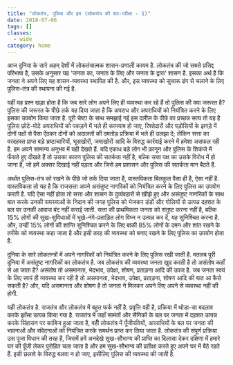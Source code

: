 ```yaml
---
title: "लोकतंत्र, पुलिस और हम (लोकतंत्र की शव-परीक्षा - 1)"
date: 2018-07-06
tags: []
classes:
  - wide
category: home
---
```


आज दुनिया के सारे अहम् देशों में लोकतंत्रात्मक शासन-प्रणाली कायम है. लोकतंत्र की जो सबसे प्रसिद्द परिभाषा है, उसके अनुसार यह 'जनता का, जनता के लिए और जनता के द्वारा' शासन है. इसका अर्थ है कि जनता ने अपने लिए यह शासन-व्यवस्था स्थापित की है. और, इस व्यवस्था को सुचारू ढंग से चलाने के लिए पुलिस-तंत्र की स्थापना की गई है.

यहीं यह प्रश्न खड़ा होता है कि जब सारे लोग अपने लिए ही व्यवस्था कर रहे हैं तो पुलिस की क्या जरूरत है? पुलिस की जरूरत के पीछे तर्क यह दिया जाता है कि अपराध और अपराधियों को नियंत्रित करने के लिए इसका उपयोग किया जाता है. पूरी चेष्टा के साथ समझाई गई इस दलील के पीछे का प्रच्छन्न सत्य तो यह है पुलिस छोटे-मोटे अपराधियों को पकड़ने में भले ही कामयाब हो जाए, रिश्तेदारों और पड़ोसियों के झगड़े में दोनों पक्षों से पैसा ऐंठकर दोनों को अदालतों की दमतोड़ प्रक्रिया में भले ही उलझा दे; लेकिन सत्ता का वरदहस्त प्राप्त बड़े भ्रष्टाचारियों, घूसखोरों, जमाखोरों आदि के विरुद्ध कार्रवाई करने में हमेशा असफल रही है. हम अपने सामान्य अनुभव में यही देखते हैं. यदि एकाध बड़े लोग भी क़ानून और पुलिस के शिकंजे में फँसते हुए दीखते हैं तो उसका कारण पुलिस की सतर्कता नहीं है, बल्कि सत्ता पक्ष का उसके विरोध में हो जाना है, जो हमें अक्सर दिखाई नहीं पड़ता और जिसे हम प्रशासन और पुलिस की सतर्कता मान बैठते हैं.

अर्थात पुलिस-तंत्र को रखने के पीछे जो तर्क दिया जाता है, वास्तविकता बिलकुल वैसा ही है, ऐसा नहीं है. वास्तविकता तो यह है कि राजसत्ता अपने असंतुष्ट नागरिकों को नियंत्रित करने के लिए पुलिस का उपयोग करती है. यदि ऐसा नहीं होता तो सत्ता और शासन के दुर्व्यवहारों से खीझे हुए और असंतुष्ट नागरिकों के साथ बात करके उनकी समस्याओं के निदान की जगह पुलिस को भेजकर डंडों और गोलियों से उत्पन्न दहशत के बल पर उनकी आवाज बंद नहीं कराई जाती. सत्ता की प्राथमिकता जनता को संतुष्ट करना नहीं है, बल्कि 15% लोगों की सुख-सुविधाओं में भूखे-नंगे-प्रताड़ित लोग विघ्न न उत्पन्न कर दें, यह सुनिश्चित करना है. और, उन्हीं 15% लोगों की शान्ति सुनिश्चित करने के लिए बाकी 85% लोगों के दमन और शांत रखने के तरीके को व्यवस्था कहा जाता है और इसी तरह की व्यवस्था को बनाए रखने के लिए पुलिस का उपयोग होता है.

दुनिया के सारे लोकतन्त्रों में अपने नागरिकों को नियंत्रित करने के लिए पुलिस रखी जाती है. मतलब पूरी दुनिया में असंतुष्ट नागरिकों का लोकतंत्र है. जब लोकतंत्र की व्यवस्था जनता खुद करती है तो असंतोष कहाँ से आ जाता है? असंतोष तो असमानता, भेदभाव, उपेक्षा, शोषण, प्रताड़ना आदि की उपज है. जब जनता स्वयं के लिए स्वयं ही व्यवस्था कर रही है तो असमानता, भेदभाव, उपेक्षा, प्रताड़ना, शोषण आदि की बात आ कैसे सकती है? और, यदि असमानता और शोषण है तो जनता ने मिलकर अपने लिए अपने से व्यवस्था नहीं की होगी.

यही लोकतंत्र है. राजतंत्र और लोकतंत्र में बहुत फर्क नहीं है. प्रवृत्ति वही है, प्रक्रिया में थोडा-सा बदलाव करके झाँसा उत्पन्न किया गया है. राजतंत्र में जहाँ सामंतों और सैनिकों के बल पर जनता में दहशत उत्पन्न करके सिंहासन पर काबिज हुआ जाता है, वहीँ लोकतंत्र में पूँजीपतियों, अपराधियों के बल पर जनता की भावनाओं और संवेदनाओं को नियंत्रित करके समर्थन प्राप्त कर लिया जाता है. लोकतंत्र की संपूर्ण प्रक्रिया उस पूजा विधान की तरह है, जिसमें हमें अनदेखे सुख-सौभाग्य की प्राप्ति का दिलासा देकर दक्षिणा में हमारे घर की पूँजी लेकर पुरोहित चला जाता है और हम सुख-सौभाग्य की प्रतीक्षा करते हुए अपने घर में बैठे रहते हैं. इसी छलावे के विरुद्ध बलवा न हो जाए, इसीलिए पुलिस की व्यवस्था की जाती है.
